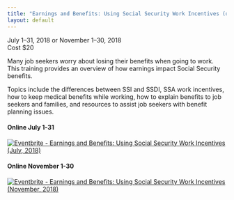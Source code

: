 ```yaml
--- 
title: "Earnings and Benefits: Using Social Security Work Incentives (online only)" 
layout: default 
---
```


<p>July 1–31, 2018 or November 1–30, 2018<br>
Cost $20</p>

<p>Many job seekers worry about losing their benefits when going to work. This training provides an overview of how earnings impact Social Security benefits. </p>

<p>Topics include the differences between SSI and SSDI, SSA work incentives, how to keep medical benefits while working, how to explain benefits to job seekers and families, and resources to assist job seekers with benefit planning issues.</p>

<h4>Online July 1-31</h4>
<a href="https://www.eventbrite.com/e/earnings-and-benefits-using-social-security-work-incentives-july-2018-registration-43247212577?ref=ebtnebregn" target="_blank"><img src="https://www.eventbrite.com/custombutton?eid=43247212577" alt="Eventbrite - Earnings and Benefits: Using Social Security Work Incentives (July, 2018)" /></a>

<h4>Online November 1-30</h4>
<a href="https://www.eventbrite.com/e/earnings-and-benefits-using-social-security-work-incentives-november-2018-registration-43247481381?ref=ebtnebregn" target="_blank"><img src="https://www.eventbrite.com/custombutton?eid=43247481381" alt="Eventbrite - Earnings and Benefits: Using Social Security Work Incentives (November, 2018)" /></a>

